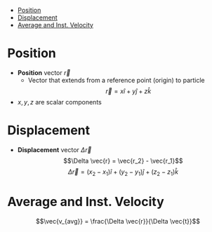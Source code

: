 - [Position](#Position)
- [Displacement](#Displacement)
- [Average and Inst. Velocity](#Average%20and%20Inst.%20Velocity)


# Position
- **Position** vector $\vec{r}$
	- Vector that extends from a reference point (origin) to particle
$$\vec{r} = x\hat{i} + y\hat{j} + z\hat{k}$$
- $x, y, z$ are scalar components


# Displacement
- **Displacement** vector $\Delta \vec{r}$
$$\Delta \vec{r} = \vec{r_2} - \vec{r_1}$$
$$\Delta \vec{r} = (x_2 - x_1) \hat{i} + (y_2 - y_1) \hat{j} + (z_2 - z_1) \hat{k}$$


# Average and Inst. Velocity
$$\vec{v_{avg}} = \frac{\Delta \vec{r}}{\Delta \vec{t}}$$

